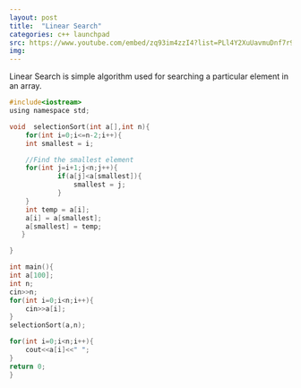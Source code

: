 ```yaml
---
layout: post
title:  "Linear Search"
categories: c++ launchpad
src: https://www.youtube.com/embed/zq93im4zzI4?list=PLl4Y2XuUavmuDnf7r9Ij7MrdWtc1qvb05
img: 
---
```


Linear Search is simple algorithm used for searching a particular element in an array.

```c
#include<iostream>
using namespace std;

void  selectionSort(int a[],int n){
    for(int i=0;i<=n-2;i++){
    int smallest = i;

    //Find the smallest element
    for(int j=i+1;j<n;j++){
            if(a[j]<a[smallest]){
                smallest = j;
            }
    }
    int temp = a[i];
    a[i] = a[smallest];
    a[smallest] = temp;
   }

}

int main(){
int a[100];
int n;
cin>>n;
for(int i=0;i<n;i++){
    cin>>a[i];
}
selectionSort(a,n);

for(int i=0;i<n;i++){
    cout<<a[i]<<" ";
}
return 0;
}
```